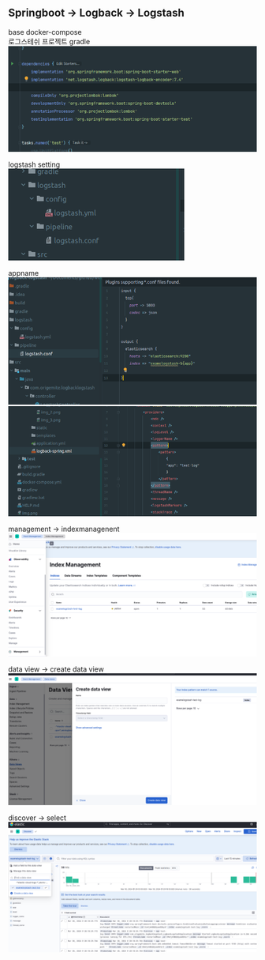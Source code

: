## **Springboot -> Logback -> Logstash** ##  
base docker-compose  
로그스테쉬 프로젝트
gradle  
![img_2.png](src%2Fmain%2Fresources%2Fimg%2Fimg_2.png)  

logstash setting  
![img.png](img.png)  

appname 
![img_3.png](src%2Fmain%2Fresources%2Fimg%2Fimg_3.png)  
![img_4.png](src%2Fmain%2Fresources%2Fimg%2Fimg_4.png)  

management -> indexmanagenent  
![img_5.png](src%2Fmain%2Fresources%2Fimg%2Fimg_5.png)

data view -> create data view
![img_6.png](src%2Fmain%2Fresources%2Fimg%2Fimg_6.png)

discover -> select  
![img_1.png](img_1.png)
  